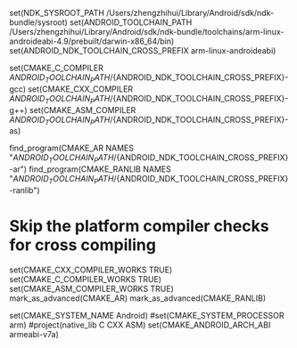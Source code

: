 
set(NDK_SYSROOT_PATH /Users/zhengzhihui/Library/Android/sdk/ndk-bundle/sysroot)
set(ANDROID_TOOLCHAIN_PATH /Users/zhengzhihui/Library/Android/sdk/ndk-bundle/toolchains/arm-linux-androideabi-4.9/prebuilt/darwin-x86_64/bin)
set(ANDROID_NDK_TOOLCHAIN_CROSS_PREFIX arm-linux-androideabi)

set(CMAKE_C_COMPILER ${ANDROID_TOOLCHAIN_PATH}/${ANDROID_NDK_TOOLCHAIN_CROSS_PREFIX}-gcc)
set(CMAKE_CXX_COMPILER ${ANDROID_TOOLCHAIN_PATH}/${ANDROID_NDK_TOOLCHAIN_CROSS_PREFIX}-g++)
set(CMAKE_ASM_COMPILER ${ANDROID_TOOLCHAIN_PATH}/${ANDROID_NDK_TOOLCHAIN_CROSS_PREFIX}-as)

find_program(CMAKE_AR NAMES "${ANDROID_TOOLCHAIN_PATH}/${ANDROID_NDK_TOOLCHAIN_CROSS_PREFIX}-ar")
find_program(CMAKE_RANLIB NAMES "${ANDROID_TOOLCHAIN_PATH}/${ANDROID_NDK_TOOLCHAIN_CROSS_PREFIX}-ranlib")

# Skip the platform compiler checks for cross compiling
set(CMAKE_CXX_COMPILER_WORKS TRUE)
set(CMAKE_C_COMPILER_WORKS TRUE)
set(CMAKE_ASM_COMPILER_WORKS TRUE)
mark_as_advanced(CMAKE_AR)
mark_as_advanced(CMAKE_RANLIB)

set(CMAKE_SYSTEM_NAME Android)
#set(CMAKE_SYSTEM_PROCESSOR arm)
#project(native_lib C CXX ASM)
set(CMAKE_ANDROID_ARCH_ABI armeabi-v7a)
